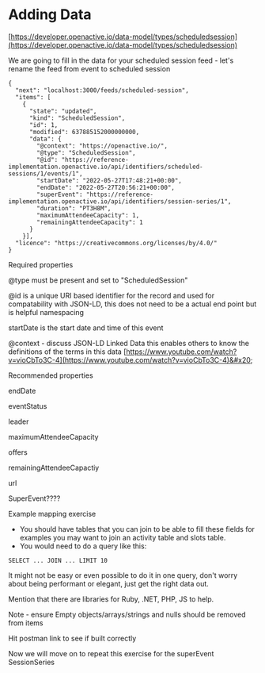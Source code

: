 # Adding Data

[https://developer.openactive.io/data-model/types/scheduledsession](https://developer.openactive.io/data-model/types/scheduledsession)

We are going to fill in the data for your scheduled session feed - let's rename the feed from event to scheduled session

```
{
  "next": "localhost:3000/feeds/scheduled-session",
  "items": [
    {
      "state": "updated",
      "kind": "ScheduledSession",
      "id": 1,
      "modified": 637885152000000000,
      "data": {
        "@context": "https://openactive.io/",
        "@type": "ScheduledSession",
        "@id": "https://reference-implementation.openactive.io/api/identifiers/scheduled-sessions/1/events/1",
        "startDate": "2022-05-27T17:48:21+00:00",
        "endDate": "2022-05-27T20:56:21+00:00",
        "superEvent": "https://reference-implementation.openactive.io/api/identifiers/session-series/1",
        "duration": "PT3H8M",
        "maximumAttendeeCapacity": 1,
        "remainingAttendeeCapacity": 1
      }
    }],
  "licence": "https://creativecommons.org/licenses/by/4.0/"
}  
```

Required properties

@type must be present and set to "ScheduledSession"

@id is a unique URI based identifier for the record and used for compatability with JSON-LD, this does not need to be a actual end point but is helpful namespacing&#x20;

startDate is the start date and time of this event

@context - discuss JSON-LD Linked Data this enables others to know the definitions of the terms in this data [https://www.youtube.com/watch?v=vioCbTo3C-4](https://www.youtube.com/watch?v=vioCbTo3C-4)&#x20;

Recommended properties

endDate

eventStatus

leader

maximumAttendeeCapacity

offers

remainingAttendeeCapactiy

url

SuperEvent????

Example mapping exercise

* You should have tables that you can join to be able to fill these fields for examples you may want to join an activity table and slots table.
* You would need to do a query like this:

```
SELECT ... JOIN ... LIMIT 10
```

It might not be easy or even possible to do it in one query, don't worry about being performant or elegant, just get the right data out.

Mention that there are libraries for Ruby, .NET, PHP, JS to help.

Note - ensure Empty objects/arrays/strings and nulls should be removed from items

Hit postman link to see if built correctly

Now we will move on to repeat this exercise for the superEvent SessionSeries
